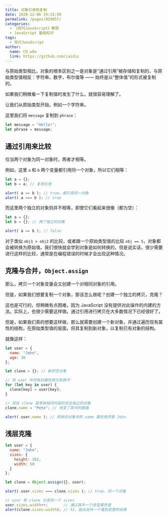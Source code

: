 ```yaml
---
title: 对象引用和复制
date: 2020-12-06 19:15:59
permalink: /pages/829d5f/
categories:
  - 《现代JavaScript》教程
  - JavaScript 基础知识
tags: 
  - 现代JavaScript
author: 
  name: CD_wOw
  link: https://github.com/caidix
---
```


与原始类型相比，对象的根本区别之一是对象是“通过引用”被存储和复制的，与原始类型值相反：字符串，数字，布尔值等 —— 始终是以“整体值”的形式被复制的。

如果我们稍微看一下复制值时发生了什么，就很容易理解了。

让我们从原始类型开始，例如一个字符串。

这里我们将 `message` 复制到 `phrase`：

```javascript
let message = "Hello!";
let phrase = message;
```

## 通过引用来比较

仅当两个对象为同一对象时，两者才相等。

例如，这里 `a` 和 `b` 两个变量都引用同一个对象，所以它们相等：

```javascript
let a = {};
let b = a; // 复制引用

alert( a == b ); // true，都引用同一对象
alert( a === b ); // true
```

而这里两个独立的对象则并不相等，即使它们看起来很像（都为空）：

```javascript
let a = {};
let b = {}; // 两个独立的对象

alert( a == b ); // false
```

对于类似 `obj1 > obj2` 的比较，或者跟一个原始类型值的比较 `obj == 5`，对象都会被转换为原始值。我们很快就会学到对象是如何转换的，但是说实话，很少需要进行这样的比较，通常是在编程错误的时候才会出现这种情况。

## 克隆与合并，`Object.assign`

那么，拷贝一个对象变量会又创建一个对相同对象的引用。

但是，如果我们想要复制一个对象，那该怎么做呢？创建一个独立的拷贝，克隆？

这也是可行的，但稍微有点困难，因为 JavaScript 没有提供对此操作的内建的方法。实际上，也很少需要这样做。通过引用进行拷贝在大多数情况下已经很好了。

但是，如果我们真的想要这样做，那么就需要创建一个新对象，并通过遍历现有属性的结构，在原始类型值的层面，将其复制到新对象，以复制已有对象的结构。

就像这样：

```javascript
let user = {
  name: "John",
  age: 30
};

let clone = {}; // 新的空对象

// 将 user 中所有的属性拷贝到其中
for (let key in user) {
  clone[key] = user[key];
}

// 现在 clone 是带有相同内容的完全独立的对象
clone.name = "Pete"; // 改变了其中的数据

alert( user.name ); // 原来的对象中的 name 属性依然是 John
```

## 浅层克隆

```javascript
let user = {
  name: "John",
  sizes: {
    height: 182,
    width: 50
  }
};

let clone = Object.assign({}, user);

alert( user.sizes === clone.sizes ); // true，同一个对象

// user 和 clone 分享同一个 sizes
user.sizes.width++;       // 通过其中一个改变属性值
alert(clone.sizes.width); // 51，能从另外一个看到变更的结果
```


